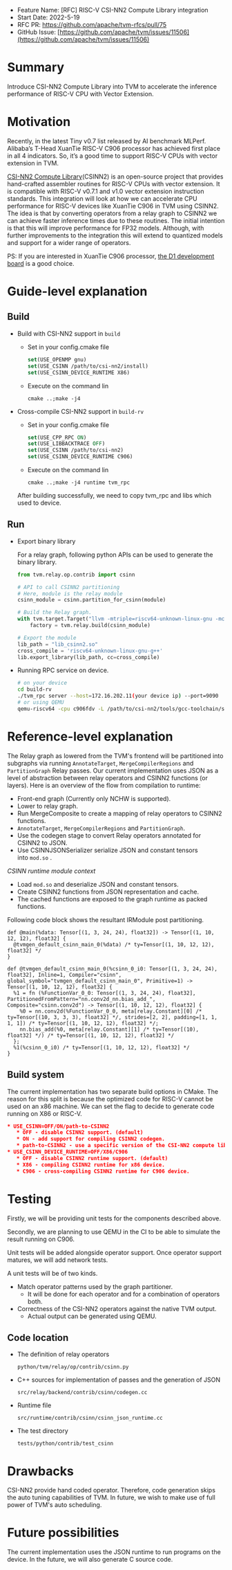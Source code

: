 - Feature Name: [RFC] RISC-V CSI-NN2 Compute Library integration
- Start Date: 2022-5-19
- RFC PR: https://github.com/apache/tvm-rfcs/pull/75
- GitHub Issue: [https://github.com/apache/tvm/issues/11506](https://github.com/apache/tvm/issues/11506)

# Summary

Introduce CSI-NN2 Compute Library into TVM to accelerate the inference performance of RISC-V CPU with Vector Extension.

# Motivation

Recently, in the latest Tiny v0.7 list released by AI benchmark MLPerf. Alibaba’s T-Head XuanTie RISC-V C906 processor has achieved first place in all 4 indicators. So, it’s a good time to support RISC-V CPUs with vector extension in TVM.

[CSI-NN2 Compute Library](https://github.com/T-head-Semi/csi-nn2)(CSINN2) is an open-source project that provides hand-crafted assembler routines for RISC-V CPUs with vector extension. It is compatible with RISC-V v0.7.1 and v1.0 vector extension instruction standards. This integration will look at how we can accelerate CPU performance for RISC-V devices like XuanTie C906 in TVM using CSINN2. The idea is that by converting operators from a relay graph to CSINN2 we can achieve faster inference times due to these routines. The initial intention is that this will improve performance for FP32 models. Although, with further improvements to the integration this will extend to quantized models and support for a wider range of operators.

PS: If you are interested in XuanTie C906 processor, [the D1 development board](https://d1.docs.aw-ol.com/en/) is a good choice.

# Guide-level explanation

## Build

- Build with CSI-NN2 support in `build`
  
  - Set in your config.cmake file
    
    ```cmake
    set(USE_OPENMP gnu)
    set(USE_CSINN /path/to/csi-nn2/install)
    set(USE_CSINN_DEVICE_RUNTIME X86)
    ```
  
  - Execute on the command lin
    
    ```shell
    cmake ..;make -j4
    ```

- Cross-compile CSI-NN2 support in `build-rv`
  
  - Set in your config.cmake file
    
    ```cmake
    set(USE_CPP_RPC ON)
    set(USE_LIBBACKTRACE OFF)
    set(USE_CSINN /path/to/csi-nn2)
    set(USE_CSINN_DEVICE_RUNTIME C906)
    ```
  
  - Execute on the command lin
    
    ```shell
    cmake ..;make -j4 runtime tvm_rpc
    ```
  
  After building successfully, we need to copy tvm_rpc and libs which used to device.

## Run

- Export binary library
  
  For a relay graph, following python APIs can be used to generate the binary library.
  
  ```python
  from tvm.relay.op.contrib import csinn
  
  # API to call CSINN2 partitioning
  # Here, module is the relay module
  csinn_module = csinn.partition_for_csinn(module)
  
  # Build the Relay graph.
  with tvm.target.Target("llvm -mtriple=riscv64-unknown-linux-gnu -mcpu=generic-rv64 -mabi=lp64d -mattr=+64bit,+m,+a,+f,+d,+c"):
      factory = tvm.relay.build(csinn_module)
  
  # Export the module
  lib_path = "lib_csinn2.so"
  cross_compile = 'riscv64-unknown-linux-gnu-g++'
  lib.export_library(lib_path, cc=cross_compile)
  ```

- Running RPC service on device.
  
  ```bash
  # on your device
  cd build-rv
  ./tvm_rpc server --host=172.16.202.11(your device ip) --port=9090
  # or using QEMU
  qemu-riscv64 -cpu c906fdv -L /path/to/csi-nn2/tools/gcc-toolchain/sysroot/ ./tvm_rpc server --host=127.0.0.1 --port=9090
  ```

# Reference-level explanation

The Relay graph as lowered from the TVM's frontend will be partitioned into subgraphs via running `AnnotateTarget`, `MergeCompilerRegions` and `PartitionGraph` Relay passes. Our current implementation uses JSON as a level of abstraction between relay operators and CSINN2 functions (or layers). Here is an overview of the flow from compilation to runtime:

- Front-end graph (Currently only NCHW is supported).
- Lower to relay graph.
- Run MergeComposite to create a mapping of relay operators to CSINN2 functions.
- `AnnotateTarget`, `MergeCompilerRegions` and `PartitionGraph`.
- Use the codegen stage to convert Relay operators annotated for CSINN2 to JSON.
- Use CSINNJSONSerializer serialize JSON and constant tensors into `mod.so` .

*CSINN runtime module context*

- Load `mod.so` and deserialize JSON and constant tensors.
- Create CSINN2 functions from JSON representation and cache.
- The cached functions are exposed to the graph runtime as packed functions.

Following code block shows the resultant IRModule post partitioning.

```shell
def @main(%data: Tensor[(1, 3, 24, 24), float32]) -> Tensor[(1, 10, 12, 12), float32] {
  @tvmgen_default_csinn_main_0(%data) /* ty=Tensor[(1, 10, 12, 12), float32] */
}

def @tvmgen_default_csinn_main_0(%csinn_0_i0: Tensor[(1, 3, 24, 24), float32], Inline=1, Compiler="csinn", global_symbol="tvmgen_default_csinn_main_0", Primitive=1) -> Tensor[(1, 10, 12, 12), float32] {
  %1 = fn (%FunctionVar_0_0: Tensor[(1, 3, 24, 24), float32], PartitionedFromPattern="nn.conv2d_nn.bias_add_", Composite="csinn.conv2d") -> Tensor[(1, 10, 12, 12), float32] {
    %0 = nn.conv2d(%FunctionVar_0_0, meta[relay.Constant][0] /* ty=Tensor[(10, 3, 3, 3), float32] */, strides=[2, 2], padding=[1, 1, 1, 1]) /* ty=Tensor[(1, 10, 12, 12), float32] */;
    nn.bias_add(%0, meta[relay.Constant][1] /* ty=Tensor[(10), float32] */) /* ty=Tensor[(1, 10, 12, 12), float32] */
  };
  %1(%csinn_0_i0) /* ty=Tensor[(1, 10, 12, 12), float32] */
}
```

## Build system

The current implementation has two separate build options in CMake. The reason for this split is because the optimized code for RISC-V cannot be used on an x86 machine.  We can set the flag to decide to generate code running on X86 or RISC-V.

```cmake
* USE_CSINN=OFF/ON/path-to-CSINN2
   * OFF - disable CSINN2 support. (default)
   * ON - add support for compiling CSINN2 codegen.
   * path-to-CSINN2 - use a specific version of the CSI-NN2 compute library.
* USE_CSINN_DEVICE_RUNTIME=OFF/X86/C906
   * OFF - disable CSINN2 runtime support. (default)
   * X86 - compiling CSINN2 runtime for x86 device.
   * C906 - cross-compiling CSINN2 runtime for C906 device.
```

# Testing

Firstly, we will be providing unit tests for the components described above.

Secondly, we are planning to use QEMU in the CI to be able to simulate the result running on C906.

Unit tests will be added alongside operator support. Once operator support matures, we will add network tests.

A unit tests will be of two kinds.

- Match operator patterns used by the graph partitioner.
  - It will be done for each operator and for a combination of operators both.
- Correctness of the CSI-NN2 operators against the native TVM output.
  - Actual output can be generated using QEMU.

## Code location

- The definition of relay operators
  
  `python/tvm/relay/op/contrib/csinn.py`

- C++ sources for implementation of passes and the generation of JSON
  
  `src/relay/backend/contrib/csinn/codegen.cc`

- Runtime file
  
  `src/runtime/contrib/csinn/csinn_json_runtime.cc`

- The test directory
  
  `tests/python/contrib/test_csinn`

# Drawbacks

CSI-NN2 provide hand coded operator. Therefore, code generation skips the auto tuning capabilities of TVM. In future, we wish to make use of full power of TVM's auto scheduling.

# Future possibilities

The current implementation uses the JSON runtime to run programs on the device. In the future, we will also generate C source code.
